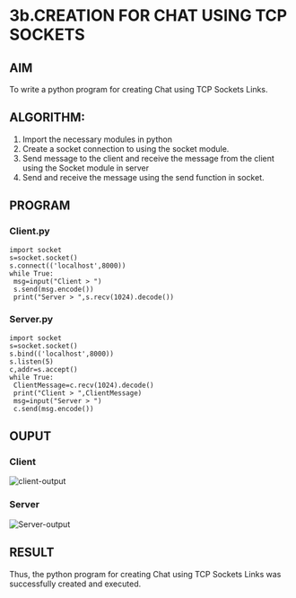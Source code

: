 # 3b.CREATION FOR CHAT USING TCP SOCKETS
## AIM
To write a python program for creating Chat using TCP Sockets Links.
## ALGORITHM:
1. Import the necessary modules in python
2. Create a socket connection to using the socket module.
3. Send message to the client and receive the message from the client using the Socket module in
 server
4. Send and receive the message using the send function in socket.
## PROGRAM
### Client.py
~~~
import socket
s=socket.socket()
s.connect(('localhost',8000))
while True:
 msg=input("Client > ")
 s.send(msg.encode())
 print("Server > ",s.recv(1024).decode())
~~~
### Server.py
~~~
import socket
s=socket.socket()
s.bind(('localhost',8000))
s.listen(5)
c,addr=s.accept()
while True:
 ClientMessage=c.recv(1024).decode()
 print("Client > ",ClientMessage)
 msg=input("Server > ")
 c.send(msg.encode())
~~~
## OUPUT
### Client
![client-output](https://github.com/user-attachments/assets/fe77a0fd-12df-4cdb-be58-bcfb09a4c306)

### Server
![Server-output](https://github.com/user-attachments/assets/379a334e-b309-4532-9c2a-4e030295245f)

## RESULT
Thus, the python program for creating Chat using TCP Sockets Links was successfully 
created and executed.
